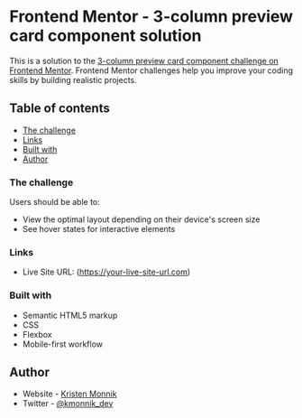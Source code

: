 # Frontend Mentor - 3-column preview card component solution

This is a solution to the [3-column preview card component challenge on Frontend Mentor](https://www.frontendmentor.io/challenges/3column-preview-card-component-pH92eAR2-). Frontend Mentor challenges help you improve your coding skills by building realistic projects.

## Table of contents

- [The challenge](#the-challenge)
- [Links](#links)
- [Built with](#built-with)
- [Author](#author)

### The challenge

Users should be able to:

- View the optimal layout depending on their device's screen size
- See hover states for interactive elements

### Links

- Live Site URL: (https://your-live-site-url.com)

### Built with

- Semantic HTML5 markup
- CSS
- Flexbox
- Mobile-first workflow

## Author

- Website - [Kristen Monnik](https://www.monnik.dev)
- Twitter - [@kmonnik_dev](https://www.twitter.com/kmonnik_dev)
